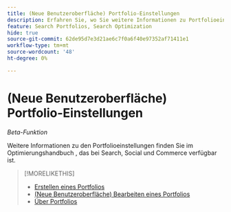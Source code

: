 ```yaml
---
title: (Neue Benutzeroberfläche) Portfolio-Einstellungen
description: Erfahren Sie, wo Sie weitere Informationen zu Portfolioeinstellungen finden.
feature: Search Portfolios, Search Optimization
hide: true
source-git-commit: 62de95d7e3d21ae6c7f0a6f40e97352af71411e1
workflow-type: tm+mt
source-wordcount: '48'
ht-degree: 0%

---
```


# (Neue Benutzeroberfläche) Portfolio-Einstellungen

*Beta-Funktion*

Weitere Informationen zu den Portfolioeinstellungen finden Sie im Optimierungshandbuch , das bei Search, Social und Commerce verfügbar ist.

>[!MORELIKETHIS]
>
>* [Erstellen eines Portfolios](portfolio-create.md)
>* [(Neue Benutzeroberfläche) Bearbeiten eines Portfolios](portfolio-edit.md)
>* [Über Portfolios](portfolio-about.md)

